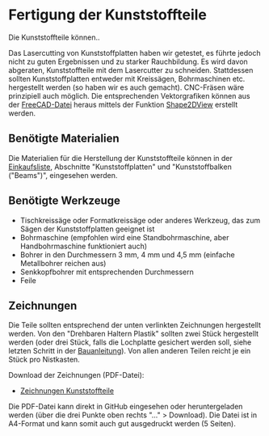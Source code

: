 # Fertigung der Kunststoffteile

Die Kunststoffteile können..

Das Lasercutting von Kunststoffplatten haben wir getestet, es führte jedoch nicht zu guten Ergebnissen und zu starker Rauchbildung. Es wird davon abgeraten, Kunststoffteile mit dem Lasercutter zu schneiden. Stattdessen sollten Kunststoffplatten entweder mit Kreissägen, Bohrmaschinen etc. hergestellt werden (so haben wir es auch gemacht). CNC-Fräsen wäre prinzipiell auch möglich. Die entsprechenden Vektorgrafiken können aus der [FreeCAD-Datei](../../CAD) heraus mittels der Funktion [Shape2DView](https://wiki.freecad.org/Draft_Shape2DView) erstellt werden.

## Benötigte Materialien

Die Materialien für die Herstellung der Kunststoffteile können in der [Einkaufsliste](../../Documentation/Einkaufsliste/Einkaufsliste.md), Abschnitte "Kunststoffplatten" und "Kunststoffbalken ("Beams")", eingesehen werden.

## Benötigte Werkzeuge

- Tischkreissäge oder Formatkreissäge oder anderes Werkzeug, das zum Sägen der Kunststoffplatten geeignet ist
- Bohrmaschine (empfohlen wird eine Standbohrmaschine, aber Handbohrmaschine funktioniert auch)
- Bohrer in den Durchmessern 3 mm, 4 mm und 4,5 mm (einfache Metallbohrer reichen aus)
- Senkkopfbohrer mit entsprechenden Durchmessern
- Feile

## Zeichnungen

Die Teile sollten entsprechend der unten verlinkten Zeichnungen hergestellt werden. Von den "Drehbaren Haltern Plastik" sollten zwei Stück hergestellt werden (oder drei Stück, falls die Lochplatte gesichert werden soll, siehe letzten Schritt in der [Bauanleitung](../../Documentation/Documentation.md)). Von allen anderen Teilen reicht je ein Stück pro Nistkasten.

Download der Zeichnungen (PDF-Datei):

- [Zeichnungen Kunststoffteile](Zeichnungen_Kunststoffteile.pdf)

Die PDF-Datei kann direkt in GitHub eingesehen oder heruntergeladen werden (über die drei Punkte oben rechts "..." > Download). Die Datei ist in A4-Format und kann somit auch gut ausgedruckt werden (5 Seiten).
